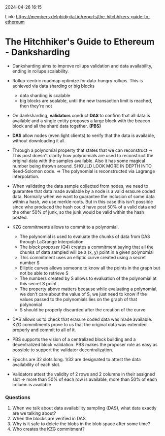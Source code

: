 2024-04-26 16:15

Link: https://members.delphidigital.io/reports/the-hitchhikers-guide-to-ethereum

# The Hitchhiker's Guide to Ethereum - Danksharding

- Danksharding aims to improve rollups validation and data availability, ending in rollups scalability.
  
- Rollup-centric roadmap optimize for data-hungry rollups. This is achieved via data sharding or big blocks
	- data sharding is scalable
	- big blocks are scalable, until the new transaction limit is reached, then they're not

- On danksharding, **validators** conduct **DAS** to confirm that all data is available and a single entity proposes a large block with the beacon block and all the shard data together. **(PBS)**
  
- **DAS** allow nodes (even light clients) to verify that the data is available, without downloading it all.
  
- Through a polynomial property that states that we can reconstruct => This post doesn't clarify how polynomials are used to reconstruct the original data with the samples available. Also it has some magical number being thrown around. SHOULD LOOK MORE IN DEPTH INTO Reed-Solomon code. => The polynomial is reconstructed via Lagrange interpolation.

- When validating the data sample collected from nodes, we need to guarantee that data made available by a node is a valid erasure coded data. Normally when we want to guarantee the inclusion of some data within a hash, we use merkle roots. But in this case this isn't possible since who produced the hash could have post 50% of a valid data and the other 50% of junk, so the junk would be valid within the hash posted.

- KZG commitments allows to commit to a polynomial.
	- The polynomial is used to evaluate the chunks of data from DAS through LaGrange Interpolation
	- The *block proposer* (Q4) creates a commitment saying that all the chunks of data sampled will be a (x, y) point in a given polynomial
	- This commitment uses an elliptic curve created using a secret number S
	- Elliptic curves allows someone to know all the points in the graph but not be able to retrieve S
	- The numbers created by S allows to evaluation of the polynomial at this secret S point
	- The property above matters because while evaluating a polynomial, we don't care about the value of S, we just need to know if the values passed to the polynomials lies on the graph of that polynomial
	- S should be properly discarded after the creation of the curve
- DAS allows us to check that erasure coded data was made available. KZG commitments prove to us that the original data was extended properly and commit to all of it.

- PBS supports the vision of a centralized block building and a decentralized block validation. PBS makes the proposer role as easy as possible to support the validator decentralization.

- Epochs are 32 slots long. 1/32 are designated to attest the data availability of each slot.

- Validators attest the validity of 2 rows and 2 columns in their assigned slot => more than 50% of each row is available, more than 50% of each column is available
  

### Questions
1. When we talk about data availability sampling (DAS), what data exactly are we talking about?
2. When the blocks are verified in DAS
3. Why is it safe to delete the blobs in the blob space after some time?
4. Who creates the KZG commitment?